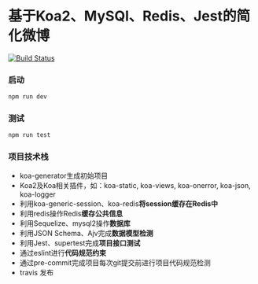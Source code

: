 # 基于Koa2、MySQl、Redis、Jest的简化微博
[![Build Status](https://app.travis-ci.com/duanStar/koa2-weibo.svg?branch=main)](https://app.travis-ci.com/duanStar/koa2-weibo)

### 启动

```js
npm run dev
```

### 测试

```js
npm run test
```

### 项目技术栈

- koa-generator生成初始项目
- Koa2及Koa相关插件，如：koa-static, koa-views, koa-onerror, koa-json, koa-logger
- 利用koa-generic-session、koa-redis**将session缓存在Redis中**
- 利用redis操作Redis**缓存公共信息**
- 利用Sequelize、mysql2操作**数据库**
- 利用JSON Schema、Ajv完成**数据模型检测**
- 利用Jest、supertest完成**项目接口测试**
- 通过eslint进行**代码规范约束**
- 通过pre-commit完成项目每次git提交前进行项目代码规范检测
- travis 发布

